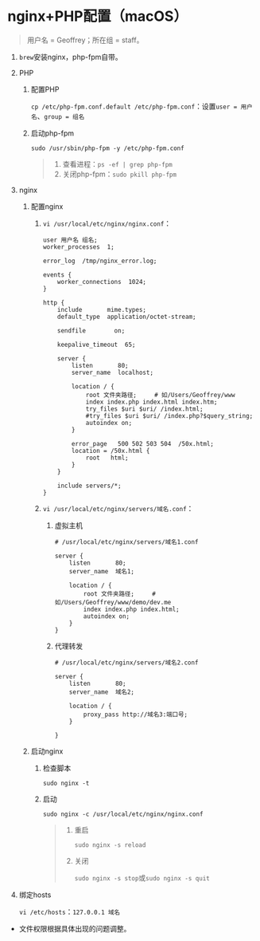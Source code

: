 # nginx+PHP配置（macOS）

>用户名 = Geoffrey；所在组 = staff。

1. `brew`安装nginx，php-fpm自带。
2. PHP

    1. 配置PHP

        `cp /etc/php-fpm.conf.default /etc/php-fpm.conf`：设置`user = 用户名`、`group = 组名`
    2. 启动php-fpm

        `sudo /usr/sbin/php-fpm -y /etc/php-fpm.conf`

        >1. 查看进程：`ps -ef | grep php-fpm`
        >2. 关闭php-fpm：`sudo pkill php-fpm`
3. nginx

    1. 配置nginx

        1. `vi /usr/local/etc/nginx/nginx.conf`：

            ```text
            user 用户名 组名;
            worker_processes  1;

            error_log  /tmp/nginx_error.log;

            events {
                worker_connections  1024;
            }

            http {
                include       mime.types;
                default_type  application/octet-stream;

                sendfile        on;

                keepalive_timeout  65;

                server {
                    listen       80;
                    server_name  localhost;

                    location / {
                        root 文件夹路径;     # 如/Users/Geoffrey/www
                        index index.php index.html index.htm;
                        try_files $uri $uri/ /index.html;
                        #try_files $uri $uri/ /index.php?$query_string;
                        autoindex on;
                    }

                    error_page   500 502 503 504  /50x.html;
                    location = /50x.html {
                        root   html;
                    }
                }

                include servers/*;
            }
            ```
        2. `vi /usr/local/etc/nginx/servers/域名.conf`：

            1. 虚拟主机

                ```text
                # /usr/local/etc/nginx/servers/域名1.conf

                server {
                    listen       80;
                    server_name  域名1;

                    location / {
                        root 文件夹路径;     # 如/Users/Geoffrey/www/demo/dev.me
                        index index.php index.html;
                        autoindex on;
                    }
                }
                ```
            2. 代理转发

                ```text
                # /usr/local/etc/nginx/servers/域名2.conf

                server {
                    listen       80;
                    server_name  域名2;

                    location / {
                        proxy_pass http://域名3:端口号;
                    }

                }
                ```
    2. 启动nginx

        1. 检查脚本

            `sudo nginx -t`
        2. 启动

            `sudo nginx -c /usr/local/etc/nginx/nginx.conf`

            >1. 重启
            >
            >    `sudo nginx -s reload`
            >2. 关闭
            >
            >    `sudo nginx -s stop`或`sudo nginx -s quit`
4. 绑定hosts

    `vi /etc/hosts`：`127.0.0.1 域名`

- 文件权限根据具体出现的问题调整。
